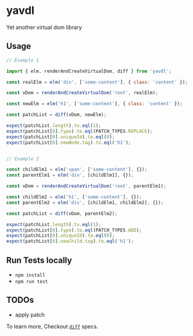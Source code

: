 # yavdl
Yet another virtual dom library


## Usage

```javascript
// Example 1

import { elm, renderAndCreateVirtualDom, diff } from 'yavdl';

const realElm = elm('div', ['some-content'], { class: 'content' });

const vDom = renderAndCreateVirtualDom('root', realElm);

const newElm = elm('h1', ['some-content'], { class: 'content' });

const patchList = diff(vDom, newElm);

expect(patchList.length).to.eql(1);
expect(patchList[0].type).to.eql(PATCH_TYPES.REPLACE);
expect(patchList[0].uniqueId).to.eql(0);
expect(patchList[0].newNode.tag).to.eql('h1');


// Example 2

const childElm1 = elm('span', ['some-content'], {});
const parentElm1 = elm('div', [childElm1], {});

const vDom = renderAndCreateVirtualDom('root', parentElm1);

const childElm2 = elm('h1', ['some-content'], {});
const parentElm2 = elm('div', [childElm1, childElm2], {});

const patchList = diff(vDom, parentElm2);

expect(patchList.length).to.eql(1);
expect(patchList[0].type).to.eql(PATCH_TYPES.ADD);
expect(patchList[0].uniqueId).to.eql(0);
expect(patchList[0].newChild.tag).to.eql('h1');
```

## Run Tests locally

* `npm install`
* `npm run test`

## TODOs

* apply patch


To learn more, Checkout [`diff`](https://github.com/inderps/yavdl/blob/master/test/diff.spec.js) specs.


